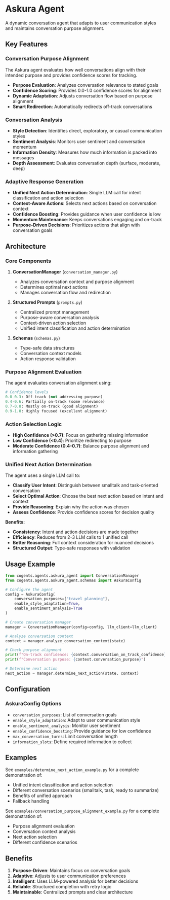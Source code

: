 # Askura Agent

A dynamic conversation agent that adapts to user communication styles and maintains conversation purpose alignment.

## Key Features

### Conversation Purpose Alignment
The Askura agent evaluates how well conversations align with their intended purpose and provides confidence scores for tracking.

- **Purpose Evaluation**: Analyzes conversation relevance to stated goals
- **Confidence Scoring**: Provides 0.0-1.0 confidence scores for alignment
- **Dynamic Adaptation**: Adjusts conversation flow based on purpose alignment
- **Smart Redirection**: Automatically redirects off-track conversations

### Conversation Analysis
- **Style Detection**: Identifies direct, exploratory, or casual communication styles
- **Sentiment Analysis**: Monitors user sentiment and conversation momentum
- **Information Density**: Measures how much information is packed into messages
- **Depth Assessment**: Evaluates conversation depth (surface, moderate, deep)

### Adaptive Response Generation
- **Unified Next Action Determination**: Single LLM call for intent classification and action selection
- **Context-Aware Actions**: Selects next actions based on conversation context
- **Confidence Boosting**: Provides guidance when user confidence is low
- **Momentum Maintenance**: Keeps conversations engaging and on-track
- **Purpose-Driven Decisions**: Prioritizes actions that align with conversation goals

## Architecture

### Core Components

1. **ConversationManager** (`conversation_manager.py`)
   - Analyzes conversation context and purpose alignment
   - Determines optimal next actions
   - Manages conversation flow and redirection

2. **Structured Prompts** (`prompts.py`)
   - Centralized prompt management
   - Purpose-aware conversation analysis
   - Context-driven action selection
   - Unified intent classification and action determination

3. **Schemas** (`schemas.py`)
   - Type-safe data structures
   - Conversation context models
   - Action response validation

### Purpose Alignment Evaluation

The agent evaluates conversation alignment using:

```python
# Confidence levels
0.0-0.3: Off-track (not addressing purpose)
0.4-0.6: Partially on-track (some relevance)
0.7-0.8: Mostly on-track (good alignment)
0.9-1.0: Highly focused (excellent alignment)
```

### Action Selection Logic

- **High Confidence (>0.7)**: Focus on gathering missing information
- **Low Confidence (<0.4)**: Prioritize redirecting to purpose
- **Moderate Confidence (0.4-0.7)**: Balance purpose alignment and information gathering

### Unified Next Action Determination

The agent uses a single LLM call to:
- **Classify User Intent**: Distinguish between smalltalk and task-oriented conversation
- **Select Optimal Action**: Choose the best next action based on intent and context
- **Provide Reasoning**: Explain why the action was chosen
- **Assess Confidence**: Provide confidence scores for decision quality

**Benefits:**
- **Consistency**: Intent and action decisions are made together
- **Efficiency**: Reduces from 2-3 LLM calls to 1 unified call
- **Better Reasoning**: Full context consideration for nuanced decisions
- **Structured Output**: Type-safe responses with validation

## Usage Example

```python
from cogents.agents.askura_agent import ConversationManager
from cogents.agents.askura_agent.schemas import AskuraConfig

# Configure the agent
config = AskuraConfig(
    conversation_purposes=["travel planning"],
    enable_style_adaptation=True,
    enable_sentiment_analysis=True
)

# Create conversation manager
manager = ConversationManager(config=config, llm_client=llm_client)

# Analyze conversation context
context = manager.analyze_conversation_context(state)

# Check purpose alignment
print(f"On-track confidence: {context.conversation_on_track_confidence}")
print(f"Conversation purpose: {context.conversation_purpose}")

# Determine next action
next_action = manager.determine_next_action(state, context)
```

## Configuration

### AskuraConfig Options

- `conversation_purposes`: List of conversation goals
- `enable_style_adaptation`: Adapt to user communication style
- `enable_sentiment_analysis`: Monitor user sentiment
- `enable_confidence_boosting`: Provide guidance for low confidence
- `max_conversation_turns`: Limit conversation length
- `information_slots`: Define required information to collect

## Examples

See `examples/determine_next_action_example.py` for a complete demonstration of:
- Unified intent classification and action selection
- Different conversation scenarios (smalltalk, task, ready to summarize)
- Benefits of unified approach
- Fallback handling

See `examples/conversation_purpose_alignment_example.py` for a complete demonstration of:
- Purpose alignment evaluation
- Conversation context analysis
- Next action selection
- Different confidence scenarios

## Benefits

1. **Purpose-Driven**: Maintains focus on conversation goals
2. **Adaptive**: Adjusts to user communication preferences
3. **Intelligent**: Uses LLM-powered analysis for better decisions
4. **Reliable**: Structured completion with retry logic
5. **Maintainable**: Centralized prompts and clear architecture
